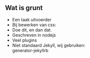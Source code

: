 ##  Wat is grunt

- Een taak uitvoerder
- Bij bewerken van css:
- Doe dit, en dan dat.
- Geschreven in nodejs
- Veel plugins
- Niet standaard Jekyll, wij gebruiken:<br>generator-jekyllrb